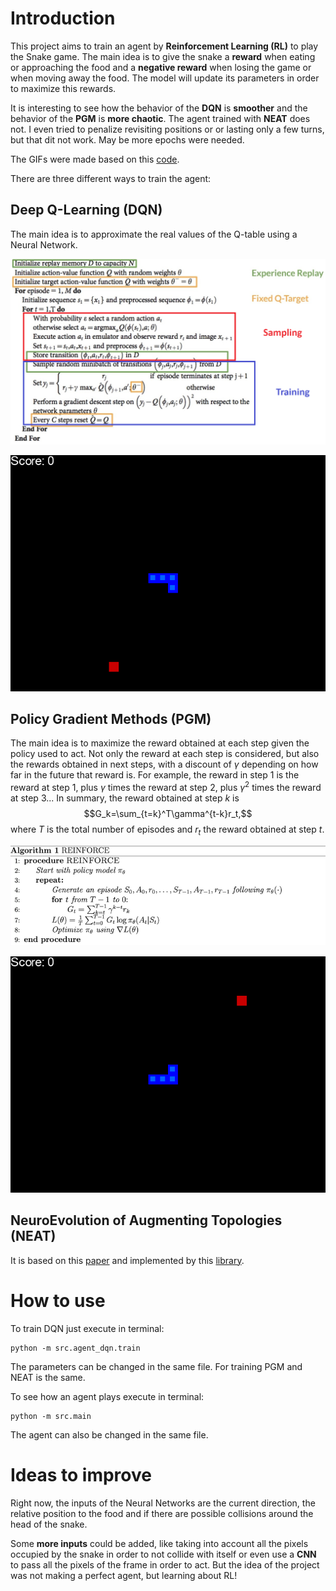 # Introduction

This project aims to train an agent by **Reinforcement Learning (RL)** to play the Snake game. The main idea is to give the snake a **reward** when eating or approaching the food and a **negative reward** when losing the game or when moving away the food. The model will update its parameters in order to maximize this rewards.

It is interesting to see how the behavior of the **DQN** is **smoother** and the behavior of the **PGM** is **more chaotic**. The agent trained with **NEAT** does not. I even tried to penalize revisiting positions or or lasting only a few turns, but that dit not work. May be more epochs were needed.

The GIFs were made based on this [code](https://gist.github.com/RicardoRibeiroRodrigues/9c40f36909112950860a410a565de667).

There are three different ways to train the agent:

## Deep Q-Learning (DQN)

The main idea is to approximate the real values of the Q-table using a Neural Network.

![plot](images/readme/dqn.png)

![plot](images/readme/game_dqn.gif)

## Policy Gradient Methods (PGM)

The main idea is to maximize the reward obtained at each step given the policy used to act. Not only the reward at each step is considered, but also the rewards obtained in next steps, with a discount of $\gamma$ depending on how far in the future that reward is. For example, the reward in step 1 is the reward at step 1, plus $\gamma$ times the reward at step 2, plus $\gamma^2$ times the reward at step 3... In summary, the reward obtained at step $k$ is $$G_k=\sum_{t=k}^T\gamma^{t-k}r_t,$$ where $T$ is the total number of episodes and $r_t$ the reward obtained at step $t$.

![plot](images/readme/pgm.png)

![plot](images/readme/game_pgm.gif)

## NeuroEvolution of Augmenting Topologies (NEAT)

It is based on this [paper](https://nn.cs.utexas.edu/?stanley:ec02) and implemented by this [library](https://neat-python.readthedocs.io/en/latest/).

# How to use

To train DQN just execute in terminal:

    python -m src.agent_dqn.train

The parameters can be changed in the same file. For training PGM and NEAT is the same.

To see how an agent plays execute in terminal:

    python -m src.main

The agent can also be changed in the same file.

# Ideas to improve

Right now, the inputs of the Neural Networks are the current direction, the relative position to the food and if there are possible collisions around the head of the snake.

Some **more inputs** could be added, like taking into account all the pixels occupied by the snake in order to not collide with itself or even use a **CNN** to pass all the pixels of the frame in order to act. But the idea of the project was not making a perfect agent, but learning about RL!